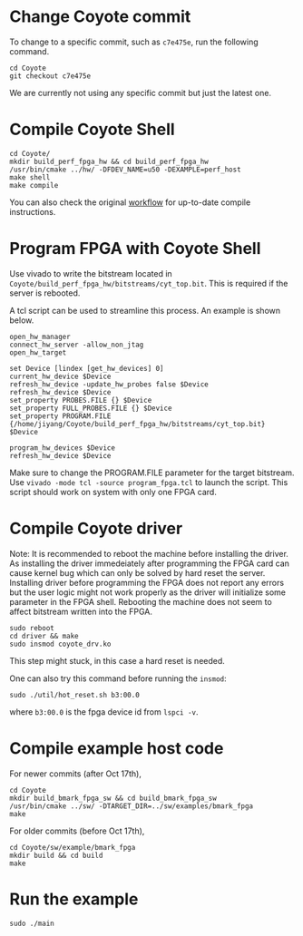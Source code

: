 
# Change Coyote commit

To change to a specific commit, such as `c7e475e`, run the following command. 

```
cd Coyote
git checkout c7e475e
```
We are currently not using any specific commit but just the latest one.  

# Compile Coyote Shell
```
cd Coyote/
mkdir build_perf_fpga_hw && cd build_perf_fpga_hw
/usr/bin/cmake ../hw/ -DFDEV_NAME=u50 -DEXAMPLE=perf_host
make shell
make compile
```
You can also check the original [workflow](https://github.com/fpgasystems/Coyote/blob/master/.github/workflows/build_base.yml) for up-to-date compile instructions. 

# Program FPGA with Coyote Shell

Use vivado to write the bitstream located in `Coyote/build_perf_fpga_hw/bitstreams/cyt_top.bit`. This is required if the server is rebooted.

A tcl script can be used to streamline this process. An example is shown below. 
```
open_hw_manager
connect_hw_server -allow_non_jtag
open_hw_target

set Device [lindex [get_hw_devices] 0]
current_hw_device $Device
refresh_hw_device -update_hw_probes false $Device
refresh_hw_device $Device
set_property PROBES.FILE {} $Device
set_property FULL_PROBES.FILE {} $Device
set_property PROGRAM.FILE {/home/jiyang/Coyote/build_perf_fpga_hw/bitstreams/cyt_top.bit} $Device

program_hw_devices $Device
refresh_hw_device $Device
```

Make sure to change the PROGRAM.FILE parameter for the target bitstream. Use `vivado -mode tcl -source program_fpga.tcl` to launch the script. This script should work on system with only one FPGA card. 


# Compile Coyote driver
Note: It is recommended to reboot the machine before installing the driver. As installing the driver immedeiately after programming the FPGA card can cause kernel bug which can only be solved by hard reset the server. Installing driver before programming the FPGA does not report any errors but the user logic might not work properly as the driver will initialize some parameter in the FPGA shell. Rebooting the machine does not seem to affect bitstream written into the FPGA.

```
sudo reboot 
cd driver && make
sudo insmod coyote_drv.ko
```

This step might stuck, in this case a hard reset is needed. 

One can also try this command before running the `insmod`:
```
sudo ./util/hot_reset.sh b3:00.0
```
where `b3:00.0` is the fpga device id from `lspci -v`.

# Compile example host code

For newer commits (after Oct 17th),

```
cd Coyote
mkdir build_bmark_fpga_sw && cd build_bmark_fpga_sw
/usr/bin/cmake ../sw/ -DTARGET_DIR=../sw/examples/bmark_fpga
make
```

For older commits (before Oct 17th),

```
cd Coyote/sw/example/bmark_fpga
mkdir build && cd build
make
```

# Run the example
```
sudo ./main
```
